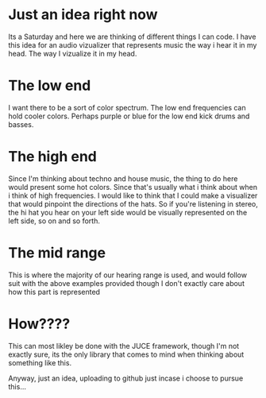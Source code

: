 # Just an idea right now
Its a Saturday and here we are thinking of different things I can code. 
I have this idea for an audio vizualizer that represents music the way i hear it in my head. The way 
I vizualize it in my head.

# The low end
I want there to be a sort of color spectrum. The low end frequencies can hold cooler colors. 
Perhaps purple or blue for the low end kick drums and basses.

# The high end
Since I'm thinking about techno and house music, the thing to do here would present some hot colors. Since that's
usually what i think about when i think of high frequencies. 
I would like to think that I could make a visualizer that would pinpoint the directions of the hats. 
So if you're listening in stereo, the hi hat you hear on your left side would be visually represented on the 
left side, so on and so forth.

# The mid range
This is where the majority of our hearing range is used, and would follow suit with the above examples provided
though I don't exactly care about how this part is represented

# How????
This can most likley be done with the JUCE framework, though I'm not exactly sure, its the only library that comes
to mind when thinking about something like this.

Anyway, just an idea, uploading to github just incase i choose to pursue this...